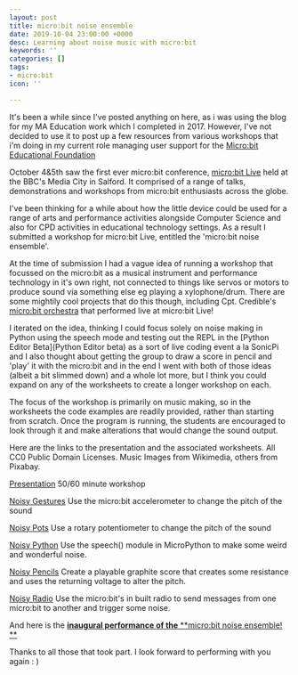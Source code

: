```yaml
---
layout: post
title: micro:bit noise ensemble
date: 2019-10-04 23:00:00 +0000
desc: Learning about noise music with micro:bit
keywords: ''
categories: []
tags:
- micro:bit
icon: ''

---
```

It's been a while since I've posted anything on here, as i was using the blog for my MA Education work which I completed in 2017. However, I've not decided to use it to post up a few resources from various workshops that i'm doing in my current role managing user support for the [Micro:bit Educational Foundation](micro:bit.org "Micro:bit Educational Foundation")

October 4&5th saw the first ever micro:bit conference, [micro:bit Live](https://microbit.org/en/2019-04-12-microbit-live/ "micro:bit live") held at the BBC's Media City in Salford. It comprised of a range of talks, demonstrations and workshops from micro:bit enthusiasts across the globe.

I've been thinking for a while about how the little device could be used for a range of arts and performance activities alongside Computer Science and also for CPD activities in educational technology settings. As a result I submitted a workshop for micro:bit Live, entitled the 'micro:bit noise ensemble'.

At  the time of submission I had a vague idea of running a workshop that focussed on the micro:bit as a musical instrument and performance technology in it's own right, not connected to things like servos or motors to produce sound via something else eg playing a xylophone/drum.  There are some mightily cool projects that do this though, including Cpt. Credible's[ micro:bit orchestra](https://www.youtube.com/watch?v=5tX93t7jCbQ "micro:bit orchestra") that performed live at micro:bit Live!

I iterated on the idea, thinking I could focus solely on noise making in Python using the speech mode and testing out the REPL in the [Python Editor Beta](Python Editor beta) as a sort of live coding event a la SonicPi and I also thought about getting the group to draw a score in pencil and 'play' it with the micro:bit and in the end I went with both of those ideas (albeit a bit slimmed down) and a whole lot more, but I think you could expand on any of the worksheets to create a longer workshop on each.

The focus of the workshop is primarily on music making, so in the worksheets the code examples are readily provided, rather than starting from scratch. Once the program is running, the students are encouraged to look through it and make alterations that would change the sound output.

Here are the links to the presentation and the associated worksheets. All CC0 Public Domain Licenses. Music Images from Wikimedia, others from Pixabay.

[Presentation](https://docs.google.com/presentation/d/1RHQIt2TRrby6GR8aO-ry4qq2Y1aKdMJcb4pz8H11BnY/edit?usp=sharing) 50/60 minute workshop

[Noisy Gestures](https://docs.google.com/document/d/1bFVJPhpMQUykm2F5KQh8sb95p6y6-u-GQ8L78NgeGOw/edit?usp=sharing) Use the micro:bit accelerometer to change the pitch of the sound

[Noisy Pots](https://docs.google.com/document/d/17skKU5k6ru0a-yD604glV8Nw34umQOQtfVMo_f9emxg/edit?usp=sharing) Use a rotary potentiometer to change the pitch of the sound

[Noisy Python](https://docs.google.com/document/d/1Mvd-tckj-KYchZi7T3TpoNU3IxaLaDq8jhdKOMMK6d4/edit?usp=sharing) Use the speech() module in MicroPython to make some weird and wonderful noise.

[Noisy Pencils](https://docs.google.com/document/d/1wEWZzjnk-Bka1SbAZSeHuXUQLIu8kKhpuEh-lBVEGIM/edit?usp=sharing) Create a playable graphite score that creates some resistance and uses the returning voltage to alter the pitch.

[Noisy Radio](https://docs.google.com/document/d/1ldreWpDM_TfGt18ycLm4rU7mdDXulEn-hVs3SztLxf4/edit?usp=sharing) Use the micro:bit's in built radio to send messages from one micro:bit to another and trigger some noise.

And here is the [**inaugural performance of the** **micro:bit noise ensemble! **](https://drive.google.com/file/d/1syLswDP5hDVRw4h-LguQC-Wqws8LUTRX/view?usp=sharing)

Thanks to all those that took part. I look forward to performing with you again : )